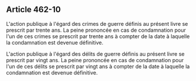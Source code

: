 Article 462-10
----
L'action publique à l'égard des crimes de guerre définis au présent livre se
prescrit par trente ans. La peine prononcée en cas de condamnation pour l'un de
ces crimes se prescrit par trente ans à compter de la date à laquelle la
condamnation est devenue définitive.

L'action publique à l'égard des délits de guerre définis au présent livre se
prescrit par vingt ans. La peine prononcée en cas de condamnation pour l'un de
ces délits se prescrit par vingt ans à compter de la date à laquelle la
condamnation est devenue définitive.
